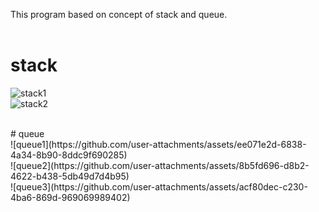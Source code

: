 This program based on concept of stack and queue.<br>
<br>
# stack <br>
![stack1](https://github.com/user-attachments/assets/5987735c-b4eb-4dd1-8ac8-c623f84c3acb)
<br>
![stack2](https://github.com/user-attachments/assets/95017b81-f907-4b07-b16f-f327d834519c)

<br>
# queue<br>
![queue1](https://github.com/user-attachments/assets/ee071e2d-6838-4a34-8b90-8ddc9f690285)<br>
![queue2](https://github.com/user-attachments/assets/8b5fd696-d8b2-4622-b438-5db49d7d4b95)<br>
![queue3](https://github.com/user-attachments/assets/acf80dec-c230-4ba6-869d-969069989402)
